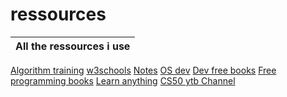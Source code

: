 # ressources
All the ressources i use|
-|
[Algorithm training](http://www.france-ioi.org/)
[w3schools](https://www.w3schools.com/)
[Notes](https://goalkicker.com/)
[OS dev](https://wiki.osdev.org/Main_Page)
[Dev free books](https://devfreebooks.github.io/)
[Free programming books](https://github.com/EbookFoundation/free-programming-books/blob/master/free-programming-books.md)
[Learn anything](https://github.com/learn-anything/books) 
[CS50 ytb Channel](https://www.youtube.com/user/cs50tv)
